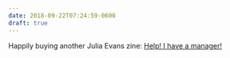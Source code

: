 ```yaml
---
date: 2018-09-22T07:24:59-0600
draft: true
---
```




Happily buying another Julia Evans zine: [Help! I have a manager!](https://gumroad.com/l/manager-zine)



